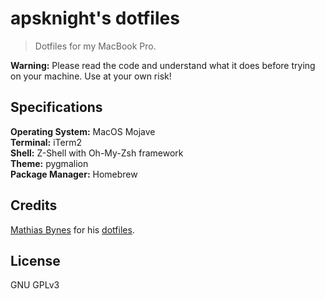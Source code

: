 # apsknight's dotfiles
> Dotfiles for my MacBook Pro.

**Warning:** Please read the code and understand what it does before trying on your machine. Use at your own risk!

## Specifications
**Operating System:** MacOS Mojave <br/>
**Terminal:** iTerm2 <br/>
**Shell:** Z-Shell with Oh-My-Zsh framework <br/>
**Theme:**  pygmalion <br/>
**Package Manager:** Homebrew

## Credits
[Mathias Bynes](https://github.com/mathiasbynens/) for his [dotfiles](https://github.com/mathiasbynens/dotfiles).

## License
GNU GPLv3